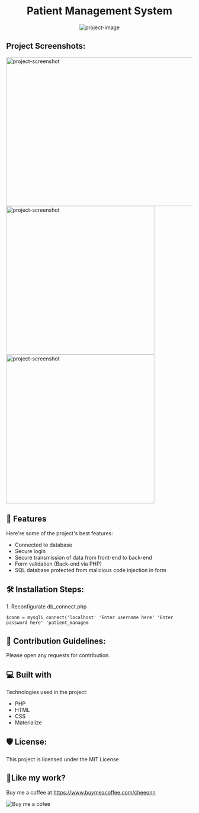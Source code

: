 <h1 id="title" align="center">Patient Management System</h1>

<p align="center"><img src="https://socialify.git.ci/LanCheeOnn/patient-management-system/image?description=1&amp;descriptionEditable=A%20patient%20management%20system%20built%20in%20HTML%2C%20PHP%2C%20CSS.&amp;font=Source%20Code%20Pro&amp;language=1&amp;name=1&amp;owner=1&amp;pattern=Charlie%20Brown&amp;theme=Dark" alt="project-image"></p>

<h2>Project Screenshots:</h2>

<img src="https://i.imgur.com/dVmMLUc.png" alt="project-screenshot" width="1000" height="400/">

<img src="" alt="project-screenshot" width="400" height="400/">

<img src="" alt="project-screenshot" width="400" height="400/">

  
  
<h2>🧐 Features</h2>

Here're some of the project's best features:

*   Connected to database
*   Secure login
*   Secure transmission of data from front-end to back-end
*   Form validation (Back-end via PHP)
*   SQL database protected from malicious code injection in form

<h2>🛠️ Installation Steps:</h2>

<p>1. Reconfigurate db_connect.php</p>

```
$conn = mysqli_connect('localhost' 'Enter username here' 'Enter password here' 'patient_managem
```

<h2>🍰 Contribution Guidelines:</h2>

Please open any requests for contribution.

  
  
<h2>💻 Built with</h2>

Technologies used in the project:

*   PHP
*   HTML
*   CSS
*   Materialize

<h2>🛡️ License:</h2>

This project is licensed under the MIT License

<h2>💖Like my work?</h2>

Buy me a coffee at https://www.buymeacoffee.com/cheeonn<p><img src="https://img.buymeacoffee.com/api/?url=aHR0cHM6Ly9pbWcuYnV5bWVhY29mZmVlLmNvbS9hcGkvP25hbWU9Y2hlZW9ubiZzaXplPTMwMCZiZy1pbWFnZT1ibWMmYmFja2dyb3VuZD1CRDVGRkY=&amp;creator=cheeonn&amp;is_creating=creating%20Software%20Codes&amp;design_code=1&amp;design_color=%23BD5FFF&amp;slug=cheeonn" alt="Buy me a cofee"><a href="https://www.buymeacoffee.com/cheeonn"></a></p>
